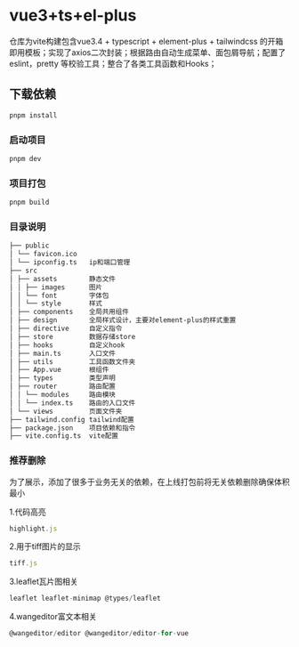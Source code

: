 # vue3+ts+el-plus

仓库为vite构建包含vue3.4 + typescript + element-plus + tailwindcss 的开箱即用模板；实现了axios二次封装；根据路由自动生成菜单、面包屑导航；配置了 eslint，pretty 等校验工具；整合了各类工具函数和Hooks；

## 下载依赖

```sh
pnpm install
```

### 启动项目

```sh
pnpm dev
```

### 项目打包

```sh
pnpm build
```

### 目录说明

```sh
├── public
│ └── favicon.ico
│ └── ipconfig.ts   ip和端口管理
├── src
│ ├── assets        静态文件
│ │ ├── images      图片
│ │ └── font        字体包
│ │ └── style       样式
│ ├── components    全局共用组件
│ ├── design        全局样式设计，主要对element-plus的样式重置
│ ├── directive     自定义指令
│ ├── store         数据存储store
│ ├── hooks         自定义hook
│ ├── main.ts       入口文件
│ ├── utils         工具函数文件夹
│ ├── App.vue       根组件
│ ├── types         类型声明
│ ├── router        路由配置
│ │ └── modules     路由模块
│ │ └── index.ts    路由的入口文件
│ └── views         页面文件夹
├── tailwind.config tailwind配置
├── package.json    项目依赖和指令
├── vite.config.ts  vite配置

```

### 推荐删除
为了展示，添加了很多于业务无关的依赖，在上线打包前将无关依赖删除确保体积最小

1.代码高亮
```js
highlight.js
```

2.用于tiff图片的显示
```js
tiff.js 
```

3.leaflet瓦片图相关
```js
leaflet leaflet-minimap @types/leaflet 
```

4.wangeditor富文本相关
```js
@wangeditor/editor @wangeditor/editor-for-vue
```

